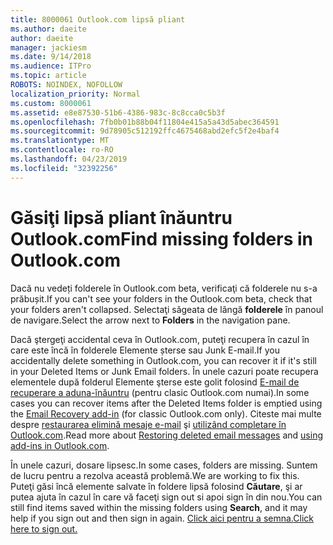```yaml
---
title: 8000061 Outlook.com lipsă pliant
ms.author: daeite
author: daeite
manager: jackiesm
ms.date: 9/14/2018
ms.audience: ITPro
ms.topic: article
ROBOTS: NOINDEX, NOFOLLOW
localization_priority: Normal
ms.custom: 8000061
ms.assetid: e8e87530-51b6-4386-983c-8c8cca0c5b3f
ms.openlocfilehash: 7fb0b01b88b04f11804e415a5a43d5abec364591
ms.sourcegitcommit: 9d78905c512192ffc4675468abd2efc5f2e4baf4
ms.translationtype: MT
ms.contentlocale: ro-RO
ms.lasthandoff: 04/23/2019
ms.locfileid: "32392256"
---
```

# <a name="find-missing-folders-in-outlookcom"></a><span data-ttu-id="0a6d2-102">Găsiţi lipsă pliant înăuntru Outlook.com</span><span class="sxs-lookup"><span data-stu-id="0a6d2-102">Find missing folders in Outlook.com</span></span>

<span data-ttu-id="0a6d2-103">Dacă nu vedeți folderele în Outlook.com beta, verificaţi că folderele nu s-a prăbușit.</span><span class="sxs-lookup"><span data-stu-id="0a6d2-103">If you can't see your folders in the Outlook.com beta, check that your folders aren't collapsed.</span></span> <span data-ttu-id="0a6d2-104">Selectaţi săgeata de lângă **folderele** în panoul de navigare.</span><span class="sxs-lookup"><span data-stu-id="0a6d2-104">Select the arrow next to **Folders** in the navigation pane.</span></span> 
  
<span data-ttu-id="0a6d2-105">Dacă ştergeţi accidental ceva în Outlook.com, puteţi recupera în cazul în care este încă în folderele Elemente șterse sau Junk E-mail.</span><span class="sxs-lookup"><span data-stu-id="0a6d2-105">If you accidentally delete something in Outlook.com, you can recover it if it's still in your Deleted Items or Junk Email folders.</span></span> <span data-ttu-id="0a6d2-106">În unele cazuri poate recupera elementele după folderul Elemente şterse este golit folosind [E-mail de recuperare a aduna-înăuntru](https://appsource.microsoft.com/product/office/WA104380447) (pentru clasic Outlook.com numai).</span><span class="sxs-lookup"><span data-stu-id="0a6d2-106">In some cases you can recover items after the Deleted Items folder is emptied using the [Email Recovery add-in](https://appsource.microsoft.com/product/office/WA104380447) (for classic Outlook.com only).</span></span> <span data-ttu-id="0a6d2-107">Citeste mai multe despre [restaurarea elimină mesaje e-mail](https://support.office.com/article/cf06ab1b-ae0b-418c-a4d9-4e895f83ed50) şi [utilizând completare în Outlook.com](https://support.office.com/article/a5672109-e4f3-4119-abea-72323e9653cf).</span><span class="sxs-lookup"><span data-stu-id="0a6d2-107">Read more about [Restoring deleted email messages](https://support.office.com/article/cf06ab1b-ae0b-418c-a4d9-4e895f83ed50) and [using add-ins in Outlook.com](https://support.office.com/article/a5672109-e4f3-4119-abea-72323e9653cf).</span></span>
  
<span data-ttu-id="0a6d2-108">În unele cazuri, dosare lipsesc.</span><span class="sxs-lookup"><span data-stu-id="0a6d2-108">In some cases, folders are missing.</span></span> <span data-ttu-id="0a6d2-109">Suntem de lucru pentru a rezolva această problemă.</span><span class="sxs-lookup"><span data-stu-id="0a6d2-109">We are working to fix this.</span></span> <span data-ttu-id="0a6d2-110">Puteţi găsi încă elemente salvate în foldere lipsă folosind **Căutare**, şi ar putea ajuta în cazul în care vă faceţi sign out si apoi sign în din nou.</span><span class="sxs-lookup"><span data-stu-id="0a6d2-110">You can still find items saved within the missing folders using **Search**, and it may help if you sign out and then sign in again.</span></span> [<span data-ttu-id="0a6d2-111">Click aici pentru a semna.</span><span class="sxs-lookup"><span data-stu-id="0a6d2-111">Click here to sign out.</span></span>](https://login.live.com/logout.srf)
  

